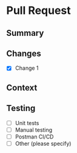# Pull Request

## Summary

<!-- Briefly explain what this PR does. -->

## Changes

<!-- List key changes. Keep it concise. -->

- [x] Change 1

## Context

<!-- Why is this needed? Link to relevant Linear issues (e.g., `LINEAR-123`). -->

## Testing

<!-- How did you test this? Include relevant details. -->

- [ ] Unit tests
- [ ] Manual testing
- [ ] Postman CI/CD
- [ ] Other (please specify)
